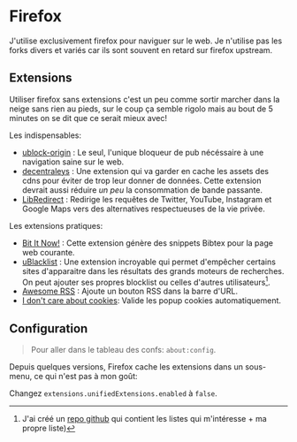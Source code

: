 # Firefox

J'utilise exclusivement firefox pour naviguer sur le web. Je n'utilise pas les forks divers et variés car ils sont souvent en retard sur firefox upstream.

## Extensions

Utiliser firefox sans extensions c'est un peu comme sortir marcher dans la neige sans rien au pieds, sur le coup ça semble rigolo mais au bout de 5 minutes on se dit que ce serait mieux avec!

Les indispensables:

- [ublock-origin](https://addons.mozilla.org/fr/firefox/addon/ublock-origin/) : Le seul, l'unique bloqueur de pub nécéssaire à une navigation saine sur le web.
- [decentraleys](https://decentraleyes.org/) : Une extension qui va garder en cache les assets des cdns pour éviter de trop leur donner de données. Cette extension devrait aussi réduire *un peu* la consommation de bande passante.
- [LibRedirect](https://addons.mozilla.org/en-US/firefox/addon/libredirect/) : Redirige les requêtes de Twitter, YouTube, Instagram et Google Maps vers des alternatives respectueuses de la vie privée.

Les extensions pratiques:

- [Bit It Now!](https://addons.mozilla.org/fr/firefox/addon/bibitnow/) : Cette extension génère des snippets Bibtex pour la page web courante.
- [uBlacklist](https://addons.mozilla.org/fr/firefox/addon/ublacklist/) : Une extension incroyable qui permet d'empêcher certains sites d'apparaitre dans les résultats des grands moteurs de recherches. On peut ajouter ses propres blocklist ou celles d'autres utilisateurs[^repogithub].
- [Awesome RSS](https://addons.mozilla.org/fr/firefox/addon/awesome-rss/) : Ajoute un bouton RSS dans la barre d'URL.
- [I don't care about cookies](https://www.i-dont-care-about-cookies.eu/): Valide les popup cookies automatiquement.

[^repogithub]:J'ai créé un [repo github](https://github.com/slashformotion/ublacklist) qui contient les listes qui m'intéresse + ma propre liste)

## Configuration

> Pour aller dans le tableau des confs: `about:config`.

Depuis quelques versions, Firefox cache les extensions dans un sous-menu, ce qui n'est pas à mon goût:
    
Changez `extensions.unifiedExtensions.enabled` à `false`.